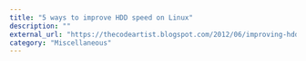 ```yaml
---
title: "5 ways to improve HDD speed on Linux"
description: ""
external_url: "https://thecodeartist.blogspot.com/2012/06/improving-hdd-performance-linux.html"
category: "Miscellaneous"
---
```

